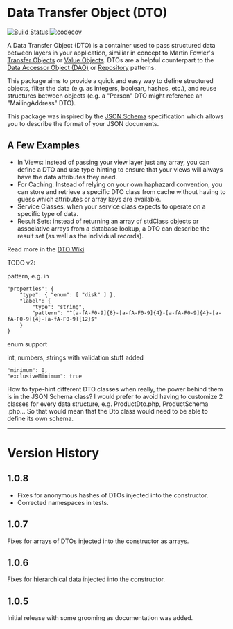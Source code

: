 # Data Transfer Object (DTO)

[![Build Status](https://travis-ci.org/fireproofsocks/dto.svg?branch=master)](https://travis-ci.org/fireproofsocks/dto) [![codecov](https://codecov.io/gh/fireproofsocks/dto/branch/master/graph/badge.svg)](https://codecov.io/gh/fireproofsocks/dto)


A Data Transfer Object (DTO) is a container used to pass structured data between layers in your application, similiar in concept to Martin Fowler's [Transfer Objects](http://martinfowler.com/eaaCatalog/dataTransferObject.html) or [Value Objects](https://en.wikipedia.org/wiki/Value_object).  DTOs are a helpful counterpart to the [Data Accessor Object (DAO)](https://en.wikipedia.org/wiki/Data_access_object) or [Repository](https://bosnadev.com/2015/03/07/using-repository-pattern-in-laravel-5/) patterns.

This package aims to provide a quick and easy way to define structured objects, filter the data (e.g. as integers, boolean, hashes, etc.), and reuse structures between objects (e.g. a "Person" DTO might reference an "MailingAddress" DTO).

This package was inspired by the [JSON Schema](http://json-schema.org/) specification which allows you to describe the format of your JSON documents.

## A Few Examples

- In Views: Instead of passing your view layer just any array, you can define a DTO and use type-hinting to ensure that your views will always have the data attributes they need. 
- For Caching: Instead of relying on your own haphazard convention, you can store and retrieve a specific DTO class from cache without having to guess which attributes or array keys are available. 
- Service Classes: when your service class expects to operate on a specific type of data.
- Result Sets: instead of returning an array of stdClass objects or associative arrays from a database lookup, a DTO can describe the result set (as well as the individual records).    

Read more in the [DTO Wiki](https://github.com/fireproofsocks/dto/wiki)


TODO v2:

pattern, e.g. in 

```
"properties": {
    "type": { "enum": [ "disk" ] },
    "label": {
        "type": "string",
        "pattern": "^[a-fA-F0-9]{8}-[a-fA-F0-9]{4}-[a-fA-F0-9]{4}-[a-fA-F0-9]{4}-[a-fA-F0-9]{12}$"
    }
}
```


enum support

int, numbers, strings with validation stuff added
```
"minimum": 0,
"exclusiveMinimum": true
```

How to type-hint different DTO classes when really, the power behind them is in the JSON Schema class?
I would prefer to avoid having to customize 2 classes for every data structure, e.g. ProductDto.php, ProductSchema
.php...
So that would mean that the Dto class would need to be able to define its own schema.


------------------------------------

# Version History

## 1.0.8

- Fixes for anonymous hashes of DTOs injected into the constructor. 
- Corrected namespaces in tests.

## 1.0.7

Fixes for arrays of DTOs injected into the constructor as arrays.

## 1.0.6

Fixes for hierarchical data injected into the constructor.

## 1.0.5 

Initial release with some grooming as documentation was added.